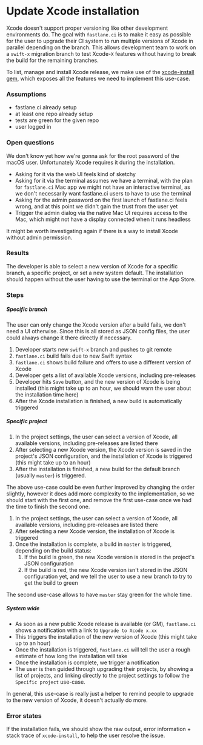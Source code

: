 # Update Xcode installation #

Xcode doesn't support proper versioning like other development environments do. The goal with `fastlane.ci` is to make it easy as possible for the user to upgrade their CI system to run multiple versions of Xcode in parallel depending on the branch. This allows development team to work on a `swift-x` migration branch to test Xcode-`X` features without having to break the build for the remaining branches.

To list, manage and install Xcode release, we make use of the [xcode-install gem](https://github.com/krausefx/xcode-install), which exposes all the features we need to implement this use-case.

### Assumptions ###
- fastlane.ci already setup
- at least one repo already setup
- tests are green for the given repo
- user logged in

### Open questions ###

We don't know yet how we're gonna ask for the root password of the macOS user. Unfortunately Xcode requires it during the installation. 
- Asking for it via the web UI feels kind of sketchy
- Asking for it via the terminal assumes we have a terminal, with the plan for `fastlane.ci` Mac app we might not have an interactive terminal, as we don't necessarily want fastlane.ci users to have to use the terminal
- Asking for the admin password on the first launch of fastlane.ci feels wrong, and at this point we didn't gain the trust from the user yet
- Trigger the admin dialog via the native Mac UI requires access to the Mac, which might not have a display connected when it runs headless

It might be worth investigating again if there is a way to install Xcode without admin permission. 

### Results ###

The developer is able to select a new version of Xcode for a specific branch, a specific project, or set a new system default. The installation should happen without the user having to use the terminal or the App Store.

### Steps ###

##### Specific branch #####
The user can only change the Xcode version after a build fails, we don't need a UI otherwise. Since this is all stored as JSON config files, the user could always change it there directly if necessary.

1. Developer starts new `swift-x` branch and pushes to git remote
1. `fastlane.ci` build fails due to new Swift syntax
1. `fastlane.ci` shows build failure and offers to use a different version of Xcode
1. Developer gets a list of available Xcode versions, including pre-releases
1. Developer hits `Save` button, and the new version of Xcode is being installed (this might take up to an hour, we should warn the user about the installation time here)
1. After the Xcode installation is finished, a new build is automatically triggered

##### Specific project #####

1. In the project settings, the user can select a version of Xcode, all available versions, including pre-releases are listed there
1. After selecting a new Xcode version, the Xcode version is saved in the project's JSON configuration, and the installation of Xcode is triggered (this might take up to an hour)
1. After the installation is finished, a new build for the default branch (usually `master`) is triggered.

The above use-case could be even further improved by changing the order slightly, however it does add more complexity to the implementation, so we should start with the first one, and remove the first use-case once we had the time to finish the second one.

1. In the project settings, the user can select a version of Xcode, all available versions, including pre-releases are listed there
1. After selecting a new Xcode version, the installation of Xcode is triggered
1. Once the installation is complete, a build in `master` is triggered, depending on the build status:
	1. If the build is green, the new Xcode version is stored in the project's JSON configuration
	1. If the build is red, the new Xcode version isn't stored in the JSON configuration yet, and we tell the user to use a new branch to try to get the build to green

The second use-case allows to have `master` stay green for the whole time.

##### System wide #####

- As soon as a new public Xcode release is available (or GM), `fastlane.ci` shows a notification with a link to `Upgrade to Xcode x.xx`
- This triggers the installation of the new version of Xcode (this might take up to an hour)
- Once the installation is triggered, `fastlane.ci` will tell the user a rough estimate of how long the installation will take
- Once the installation is complete, we trigger a notification
- The user is then guided through upgrading their projects, by showing a list of projects, and linking directly to the project settings to follow the `Specific project` use-case.

In general, this use-case is really just a helper to remind people to upgrade to the new version of Xcode, it doesn't actually do more.

### Error states ###

If the installation fails, we should show the raw output, error information + stack trace of `xcode-install`, to help the user resolve the issue.
